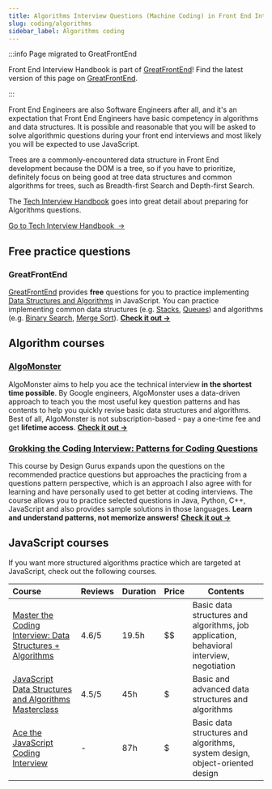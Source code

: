 ```yaml
---
title: Algorithms Interview Questions (Machine Coding) in Front End Interviews
slug: coding/algorithms
sidebar_label: Algorithms coding
---
```


:::info Page migrated to GreatFrontEnd

Front End Interview Handbook is part of [GreatFrontEnd](https://www.greatfrontend.com?utm_source=frontendinterviewhandbook&utm_medium=referral&gnrs=frontendinterviewhandbook)! Find the latest version of this page on [GreatFrontEnd](https://www.greatfrontend.com/front-end-interview-guidebook/algorithms?utm_source=frontendinterviewhandbook&utm_medium=referral&gnrs=frontendinterviewhandbook).

:::

Front End Engineers are also Software Engineers after all, and it's an expectation that Front End Engineers have basic competency in algorithms and data structures. It is possible and reasonable that you will be asked to solve algorithmic questions during your front end interviews and most likely you will be expected to use JavaScript.

Trees are a commonly-encountered data structure in Front End development because the DOM is a tree, so if you have to prioritize, definitely focus on being good at tree data structures and common algorithms for trees, such as Breadth-first Search and Depth-first Search.

The [Tech Interview Handbook](https://www.techinterviewhandbook.org/algorithms/study-cheatsheet/) goes into great detail about preparing for Algorithms questions.

<a className="button button--primary" href="https://www.techinterviewhandbook.org/algorithms/study-cheatsheet/">Go to Tech Interview Handbook &nbsp;→</a>

## Free practice questions

### GreatFrontEnd

[GreatFrontEnd](https://www.greatfrontend.com?utm_source=frontendinterviewhandbook&utm_medium=referral&gnrs=frontendinterviewhandbook) provides **free** questions for you to practice implementing [Data Structures and Algorithms](https://www.greatfrontend.com/questions/js/coding/data-structures-algorithms?utm_source=frontendinterviewhandbook&utm_medium=referral&gnrs=frontendinterviewhandbook) in JavaScript. You can practice implementing common data structures (e.g. [Stacks](https://www.greatfrontend.com/questions/algo/stack?utm_source=frontendinterviewhandbook&utm_medium=referral&gnrs=frontendinterviewhandbook), [Queues](https://www.greatfrontend.com/questions/algo/queue?utm_source=frontendinterviewhandbook&utm_medium=referral&gnrs=frontendinterviewhandbook)) and algorithms (e.g. [Binary Search](https://www.greatfrontend.com/questions/algo/binary-search?utm_source=frontendinterviewhandbook&utm_medium=referral&gnrs=frontendinterviewhandbook), [Merge Sort](https://www.greatfrontend.com/questions/algo/merge-sort?utm_source=frontendinterviewhandbook&utm_medium=referral&gnrs=frontendinterviewhandbook)). [**Check it out →**](https://www.greatfrontend.com/questions/js/coding/data-structures-algorithms?utm_source=frontendinterviewhandbook&utm_medium=referral&gnrs=frontendinterviewhandbook)

## Algorithm courses

### [AlgoMonster](https://shareasale.com/r.cfm?b=1873647&u=3114753&m=114505&urllink=&afftrack=)

AlgoMonster aims to help you ace the technical interview **in the shortest time possible**. By Google engineers, AlgoMonster uses a data-driven approach to teach you the most useful key question patterns and has contents to help you quickly revise basic data structures and algorithms. Best of all, AlgoMonster is not subscription-based - pay a one-time fee and get **lifetime access**. [**Check it out →**](https://shareasale.com/r.cfm?b=1873647&u=3114753&m=114505&urllink=&afftrack=)

### [Grokking the Coding Interview: Patterns for Coding Questions](https://designgurus.org/link/kJSIoU?url=https%3A%2F%2Fdesigngurus.org%2Fcourse%3Fcourseid%3Dgrokking-the-coding-interview)

This course by Design Gurus expands upon the questions on the recommended practice questions but approaches the practicing from a questions pattern perspective, which is an approach I also agree with for learning and have personally used to get better at coding interviews. The course allows you to practice selected questions in Java, Python, C++, JavaScript and also provides sample solutions in those languages. **Learn and understand patterns, not memorize answers!** [**Check it out →**](https://designgurus.org/link/kJSIoU?url=https%3A%2F%2Fdesigngurus.org%2Fcourse%3Fcourseid%3Dgrokking-the-coding-interview)

## JavaScript courses

If you want more structured algorithms practice which are targeted at JavaScript, check out the following courses.

| Course | Reviews | Duration | Price | Contents |
| :-- | --- | --- | --- | --- |
| [Master the Coding Interview: Data Structures + Algorithms](https://fxo.co/DQpY) | 4.6/5 | 19.5h | $$ | Basic data structures and algorithms, job application, behavioral interview, negotiation |
| [JavaScript Data Structures and Algorithms Masterclass](https://fxo.co/DQpZ) | 4.5/5 | 45h | $ | Basic and advanced data structures and algorithms |
| [Ace the JavaScript Coding Interview](https://www.educative.io/path/ace-javascript-coding-interview?aff=x23W) | - | 87h | $ | Basic data structures and algorithms, system design, object-oriented design |
